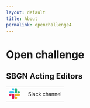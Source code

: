 ```yaml
---
layout: default
title: About
permalink: openchallenge4
---
```


# Open challenge

## SBGN Acting Editors

<table>
<tr>
        <td style="width:32px; text-align:center;">
            <a href="https://sbgncommunity.slack.com/" target="_blank">
                <img src="images/icons/slack.jpg" width="30"/></a></td>
        <td style="text-align:left; vertical-align:center; padding-left:1em;">Slack channel</td>
    </tr>
</table>
